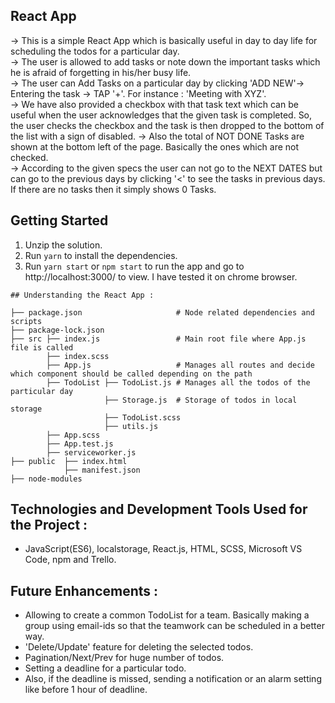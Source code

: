 
## React App

-> This is a simple React App which is basically useful in day to day life for scheduling the todos for a particular day.<br>
-> The user is allowed to add tasks or note down the important tasks which he is afraid of forgetting in his/her busy life. <br>
-> The user can Add Tasks on a particular day by clicking 'ADD NEW'-> Entering the task -> TAP '+'. For instance : 'Meeting with XYZ'.<br> 
-> We have also provided a checkbox with that task text which can be useful when the user acknowledges that the given task is completed.    So, the user checks the checkbox and the task is then dropped to the bottom of the list with a sign of disabled.
-> Also the total of NOT DONE Tasks are shown at the bottom left of the page. Basically the ones which are not checked.<br>
-> According to the given specs the user can not go to the NEXT DATES but can go to the previous days by clicking '<' to see the tasks      in previous days. If there are no tasks then it simply shows 0 Tasks.<br>

## Getting Started

1. Unzip the solution.
2. Run `yarn` to install the dependencies.
3. Run `yarn start` or `npm start` to run the app and go to http://localhost:3000/ to view. 
   I have tested it on chrome browser.
```
## Understanding the React App :

├── package.json                     # Node related dependencies and scripts        
├── package-lock.json               
├── src ├── index.js                 # Main root file where App.js file is called
        ├── index.scss                   
        ├── App.js                   # Manages all routes and decide which component should be called depending on the path
        ├── TodoList ├── TodoList.js # Manages all the todos of the particular day
                     ├── Storage.js  # Storage of todos in local storage
                     ├── TodoList.scss
                     ├── utils.js            
        ├── App.scss
        ├── App.test.js
        ├── serviceworker.js
├── public  ├── index.html
            ├── manifest.json
├── node-modules
```
## Technologies and Development Tools Used for the Project :

- JavaScript(ES6), localstorage, React.js, HTML, SCSS, Microsoft VS Code, npm and Trello.   

## Future Enhancements :

- Allowing to create a common TodoList for a team. Basically making a group using email-ids so that the teamwork can be scheduled in a       better way. <br>
- 'Delete/Update' feature for deleting the selected todos. <br>
- Pagination/Next/Prev for huge number of todos. <br>
- Setting a deadline for a particular todo. <br>
- Also, if the deadline is missed, sending a notification or an alarm setting like before 1 hour of deadline. <br>

